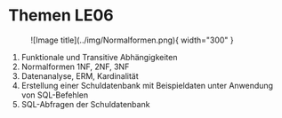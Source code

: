 # Themen LE06

<figure markdown="span">
  ![Image title](../img/Normalformen.png){ width="300" }
  <figcaption></figcaption>
</figure>






1. Funktionale und Transitive Abhängigkeiten
2. Normalformen 1NF, 2NF, 3NF
3. Datenanalyse, ERM, Kardinalität
4. Erstellung einer Schuldatenbank mit Beispieldaten unter Anwendung von SQL-Befehlen
5. SQL-Abfragen der Schuldatenbank